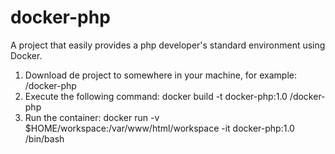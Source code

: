 # docker-php
A project that easily provides a php developer's standard environment using Docker.


1. Download de project to somewhere in your machine, for example: /docker-php
2. Execute the following command:
    docker build -t docker-php:1.0 /docker-php
3. Run the container:
    docker run -v $HOME/workspace:/var/www/html/workspace -it docker-php:1.0 /bin/bash